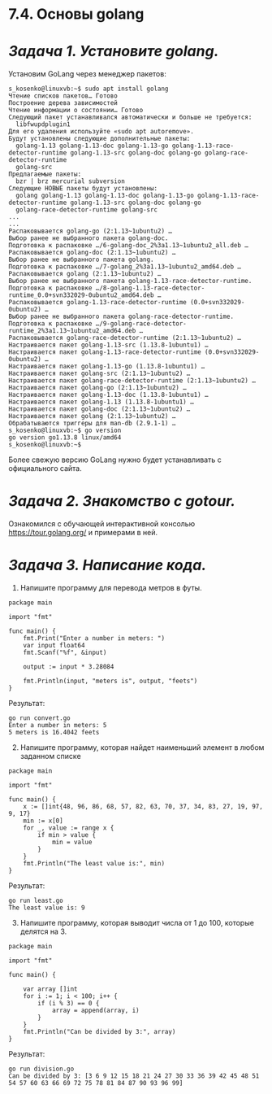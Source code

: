# **7.4. Основы golang**

# *Задача 1. Установите golang.*

Установим GoLang через менеджер пакетов:

```
s_kosenko@linuxvb:~$ sudo apt install golang
Чтение списков пакетов… Готово
Построение дерева зависимостей       
Чтение информации о состоянии… Готово
Следующий пакет устанавливался автоматически и больше не требуется:
  libfwupdplugin1
Для его удаления используйте «sudo apt autoremove».
Будут установлены следующие дополнительные пакеты:
  golang-1.13 golang-1.13-doc golang-1.13-go golang-1.13-race-detector-runtime golang-1.13-src golang-doc golang-go golang-race-detector-runtime
  golang-src
Предлагаемые пакеты:
  bzr | brz mercurial subversion
Следующие НОВЫЕ пакеты будут установлены:
  golang golang-1.13 golang-1.13-doc golang-1.13-go golang-1.13-race-detector-runtime golang-1.13-src golang-doc golang-go
  golang-race-detector-runtime golang-src
...
...
Распаковывается golang-go (2:1.13~1ubuntu2) …
Выбор ранее не выбранного пакета golang-doc.
Подготовка к распаковке …/6-golang-doc_2%3a1.13~1ubuntu2_all.deb …
Распаковывается golang-doc (2:1.13~1ubuntu2) …
Выбор ранее не выбранного пакета golang.
Подготовка к распаковке …/7-golang_2%3a1.13~1ubuntu2_amd64.deb …
Распаковывается golang (2:1.13~1ubuntu2) …
Выбор ранее не выбранного пакета golang-1.13-race-detector-runtime.
Подготовка к распаковке …/8-golang-1.13-race-detector-runtime_0.0+svn332029-0ubuntu2_amd64.deb …
Распаковывается golang-1.13-race-detector-runtime (0.0+svn332029-0ubuntu2) …
Выбор ранее не выбранного пакета golang-race-detector-runtime.
Подготовка к распаковке …/9-golang-race-detector-runtime_2%3a1.13~1ubuntu2_amd64.deb …
Распаковывается golang-race-detector-runtime (2:1.13~1ubuntu2) …
Настраивается пакет golang-1.13-src (1.13.8-1ubuntu1) …
Настраивается пакет golang-1.13-race-detector-runtime (0.0+svn332029-0ubuntu2) …
Настраивается пакет golang-1.13-go (1.13.8-1ubuntu1) …
Настраивается пакет golang-src (2:1.13~1ubuntu2) …
Настраивается пакет golang-race-detector-runtime (2:1.13~1ubuntu2) …
Настраивается пакет golang-go (2:1.13~1ubuntu2) …
Настраивается пакет golang-1.13-doc (1.13.8-1ubuntu1) …
Настраивается пакет golang-1.13 (1.13.8-1ubuntu1) …
Настраивается пакет golang-doc (2:1.13~1ubuntu2) …
Настраивается пакет golang (2:1.13~1ubuntu2) …
Обрабатываются триггеры для man-db (2.9.1-1) … 
s_kosenko@linuxvb:~$ go version
go version go1.13.8 linux/amd64
s_kosenko@linuxvb:~$ 
```
Более свежую версию GoLang нужно будет устанавливать с официального сайта.

# *Задача 2. Знакомство с gotour.*

Ознакомился с обучающей интерактивной консолью https://tour.golang.org/ и примерами в ней.

# *Задача 3. Написание кода.*
1. Напишите программу для перевода метров в футы.

```
package main

import "fmt"

func main() {
	fmt.Print("Enter a number in meters: ")
	var input float64
	fmt.Scanf("%f", &input)

	output := input * 3.28084

	fmt.Println(input, "meters is", output, "feets")
}
```
Результат:

```
go run convert.go 
Enter a number in meters: 5
5 meters is 16.4042 feets
```

2. Напишите программу, которая найдет наименьший элемент в любом заданном списке

```
package main

import "fmt"

func main() {
	x := []int{48, 96, 86, 68, 57, 82, 63, 70, 37, 34, 83, 27, 19, 97, 9, 17}
	min := x[0]
	for _, value := range x {
		if min > value {
			min = value
		}
	}
	fmt.Println("The least value is:", min)
}
```
Результат:

```
go run least.go 
The least value is: 9
```

3. Напишите программу, которая выводит числа от 1 до 100, которые делятся на 3.

```
package main

import "fmt"

func main() {

	var array []int
	for i := 1; i < 100; i++ {
		if (i % 3) == 0 {
			array = append(array, i)
		}
	}
	fmt.Println("Can be divided by 3:", array)
}
```
Результат:

```
go run division.go 
Can be divided by 3: [3 6 9 12 15 18 21 24 27 30 33 36 39 42 45 48 51 54 57 60 63 66 69 72 75 78 81 84 87 90 93 96 99]
```